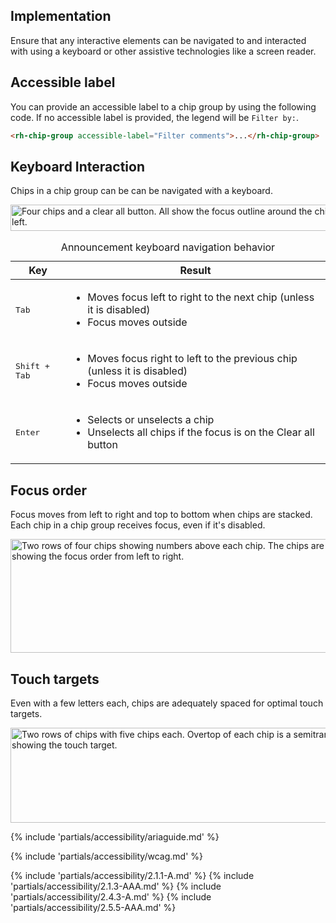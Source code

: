 ## Implementation

Ensure that any interactive elements can be navigated to and interacted with using a keyboard or other assistive technologies like a screen reader.

## Accessible label

You can provide an accessible label to a chip group by using the following code. If no accessible label is provided, the legend will be `Filter by:`.

```html rh-code-block
<rh-chip-group accessible-label="Filter comments">...</rh-chip-group>
```

## Keyboard Interaction

Chips in a chip group can be can be navigated with a keyboard.

<uxdot-example>
  <img src="../chip-a11y-keyboard-interactions.svg"
        alt="Four chips and a clear all button. All show the focus outline around the chip text. The legend exists on the left."
        width="720"
        height="42">
</uxdot-example>

<rh-table>
  <table>
    <caption class="visually-hidden">Announcement keyboard navigation behavior</caption>
    <thead>
      <tr>
        <th scope="col">Key</th>
        <th scope="col">Result</th>
      </tr>
    </thead>
    <tbody>
      <tr>
        <td scope="row"><kbd>Tab</kbd></td>
        <td>
          <ul>
            <li>Moves focus left to right to the next chip (unless it is disabled)</li>
            <li>Focus moves outside</li>
          </ul>
        </td>
      </tr>
      <tr>
        <td scope="row"><kbd>Shift + Tab</kbd></td>
        <td>
          <ul>
            <li>Moves focus right to left to the previous chip (unless it is disabled)</li>
            <li>Focus moves outside</li>
          </ul>
        </td>
      </tr>
      <tr>
        <td scope="row"><kbd>Enter</kbd></td>
        <td>
          <ul>
            <li>Selects or unselects a chip</li>
            <li>Unselects all chips if the focus is on the Clear all button</li>
          </ul>
        </td>
      </tr>
    </tbody>
  </table>
</rh-table>

## Focus order

Focus moves from left to right and top to bottom when chips are stacked. Each chip in a chip group receives focus, even if it's disabled.

<uxdot-example>
  <img src="../chip-a11y-focus-order.svg"
        alt="Two rows of four chips showing numbers above each chip. The chips are numbered 1-4 in each row, showing the focus order from left to right."
        width="720"
        height="182">
</uxdot-example>

## Touch targets

Even with a few letters each, chips are adequately spaced for optimal touch targets.

<uxdot-example>
  <img src="../chip-a11y-touch-targets.svg"
        alt="Two rows of chips with five chips each. Overtop of each chip is a semitransparent circle showing the touch target."
        width="602"
        height="152">
</uxdot-example>

{% include 'partials/accessibility/ariaguide.md' %}

{% include 'partials/accessibility/wcag.md' %}

{% include 'partials/accessibility/2.1.1-A.md' %}
{% include 'partials/accessibility/2.1.3-AAA.md' %}
{% include 'partials/accessibility/2.4.3-A.md' %}
{% include 'partials/accessibility/2.5.5-AAA.md' %}
